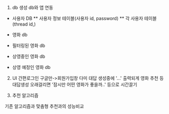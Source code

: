 1. db 생성
db와 앱 연동
* 사용자 DB
** 사용자 정보 테이블(사용자 id, password)
** 각 사용자 테이블(thread id,)

* 영화 db
* 필터링된 영화 db
* 상영중인 영화 db
* 상영 예정인 영화 db

2. UI
  간편로그인 구글만->회원가입창
   다미 대답 생성중에 '...' 출력되게
   영화 추천 등 대답생성 오래걸리면 '잠시만 어떤 영화가 좋을까..' 등으로 시간끌기

3.  추천 알고리즘


기존 알고리즘과 맞춤형 추천과의 성능비교
